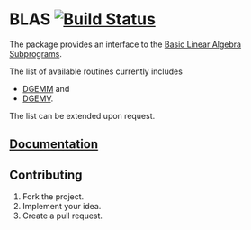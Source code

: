 # BLAS [![Build Status][travis-svg]][travis-url]

The package provides an interface to the [Basic Linear Algebra Subprograms][1].

The list of available routines currently includes

* [DGEMM](http://www.netlib.org/lapack/explore-html/d7/d2b/dgemm_8f.html) and
* [DGEMV](http://www.netlib.org/lapack/explore-html/dc/da8/dgemv_8f.html).

The list can be extended upon request.

## [Documentation][docs]

## Contributing

1. Fork the project.
2. Implement your idea.
3. Create a pull request.

[1]: http://www.netlib.org/blas/

[travis-svg]: https://travis-ci.org/stainless-steel/blas.svg?branch=master
[travis-url]: https://travis-ci.org/stainless-steel/blas
[docs]: https://stainless-steel.github.io/blas
